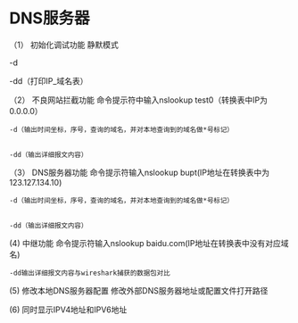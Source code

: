 # DNS服务器

（1）	初始化调试功能
静默模式
 
-d
 

-dd（打印IP_域名表）
 
 

（2）	不良网站拦截功能
	命令提示符中输入nslookup test0（转换表中IP为0.0.0.0）
 

	-d（输出时间坐标，序号，查询的域名，并对本地查询到的域名做*号标记）
 

	-dd（输出详细报文内容）
 

（3）	DNS服务器功能
	命令提示符输入nslookup bupt(IP地址在转换表中为123.127.134.10)
 

	-d（输出时间坐标，序号，查询的域名，并对本地查询到的域名做*号标记）
 

	-dd（输出详细报文内容）
 

(4)  中继功能
	命令提示符输入nslookup baidu.com(IP地址在转换表中没有对应域名)
 

	-dd输出详细报文内容与wireshark捕获的数据包对比
 

(5)  修改本地DNS服务器配置
	修改外部DNS服务器地址或配置文件打开路径
 
(6)  同时显示IPV4地址和IPV6地址
 
 

